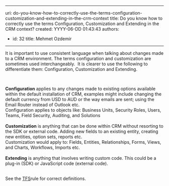 

---
uri: do-you-know-how-to-correctly-use-the-terms-configuration-customization-and-extending-in-the-crm-context
title: Do you know how to correctly use the terms Configuration, Customization and Extending in the CRM context?
created: YYYY-06-DD 01:43:43
authors:
  - id: 32
    title: Mehmet Ozdemir
---




<span class='intro'> <p>It&#160;is important to use consistent language when talking about changes made to a&#160;CRM environment. The terms configuration and customization are sometimes used interchangeably. &#160;It is clearer to use the following to differentiate them&#58; Configuration, Customization and Extending.</p><p>&#160;</p> </span>

<strong>Configuration </strong>applies to any changes made to existing options available within the default installation of CRM, examples might include changing&#160;the default currency from USD to AUD or the way emails are sent;&#160;using the Email Router instead of Outlook etc.<br>Configuration applies to objects like&#58; Business Units, Security Roles, Users, Teams, Field Security, Auditing, and Solutions<br><br><strong>Customization</strong> is anything that can be done within CRM without resorting to the SDK or external code. Adding new fields to an existing entity, creating new entities, option sets, reports etc.<br>Customization would apply to&#58; Fields, Entities, Relationships, Forms, Views, and Charts, Workflows, Imports etc.<br><br><strong>Extending</strong> is anything that involves&#160;writing&#160;custom code. This could be a plug-in (SDK)&#160;or&#160;JavaScript code (external code).<div><br></div><div>See the <a href="/do-you-know-how-to-correctly-use-the-terms-configuration-and-customization-in-the-tfs-context">TFS​</a> rule for correct definitions.<br><br></div>


